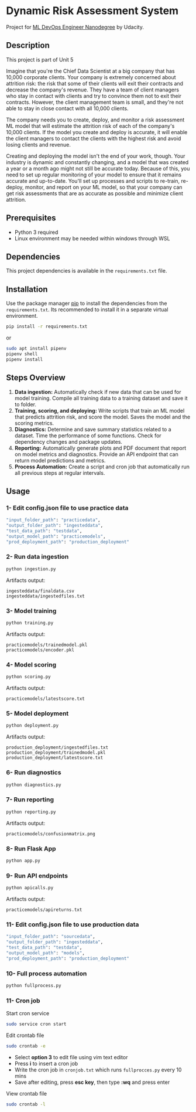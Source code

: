 # Dynamic Risk Assessment System
Project for [ML DevOps Engineer Nanodegree](https://www.udacity.com/course/machine-learning-dev-ops-engineer-nanodegree--nd0821) by Udacity.

## Description
This project is part of Unit 5

Imagine that you're the Chief Data Scientist at a big company that has 10,000 corporate clients. Your company is extremely concerned about attrition risk: the risk that some of their clients will exit their contracts and decrease the company's revenue. They have a team of client managers who stay in contact with clients and try to convince them not to exit their contracts. However, the client management team is small, and they're not able to stay in close contact with all 10,000 clients.

The company needs you to create, deploy, and monitor a risk assessment ML model that will estimate the attrition risk of each of the company's 10,000 clients. If the model you create and deploy is accurate, it will enable the client managers to contact the clients with the highest risk and avoid losing clients and revenue.

Creating and deploying the model isn't the end of your work, though. Your industry is dynamic and constantly changing, and a model that was created a year or a month ago might not still be accurate today. Because of this, you need to set up regular monitoring of your model to ensure that it remains accurate and up-to-date. You'll set up processes and scripts to re-train, re-deploy, monitor, and report on your ML model, so that your company can get risk assessments that are as accurate as possible and minimize client attrition.
## Prerequisites
- Python 3 required
- Linux environment may be needed within windows through WSL

## Dependencies
This project dependencies is available in the ```requirements.txt``` file.

## Installation
Use the package manager [pip](https://pip.pypa.io/en/stable/) to install the dependencies from the ```requirements.txt```. 
Its recommended to install it in a separate virtual environment.

```bash
pip install -r requirements.txt
```

or

```bash
sudo apt install pipenv
pipenv shell
pipenv install
```

## Steps Overview
1. **Data ingestion:** Automatically check if new data that can be used for model training. Compile all training data to a training dataset and save it to folder. 
2. **Training, scoring, and deploying:** Write scripts that train an ML model that predicts attrition risk, and score the model. Saves the model and the scoring metrics.
3. **Diagnostics:** Determine and save summary statistics related to a dataset. Time the performance of some functions. Check for dependency changes and package updates.
4. **Reporting:** Automatically generate plots and PDF document that report on model metrics and diagnostics. Provide an API endpoint that can return model predictions and metrics.
5. **Process Automation:** Create a script and cron job that automatically run all previous steps at regular intervals.

## Usage

### 1- Edit config.json file to use practice data

```bash
"input_folder_path": "practicedata",
"output_folder_path": "ingesteddata", 
"test_data_path": "testdata", 
"output_model_path": "practicemodels", 
"prod_deployment_path": "production_deployment"
```

### 2- Run data ingestion
```python
python ingestion.py
```
Artifacts output:
```
ingesteddata/finaldata.csv
ingesteddata/ingestedfiles.txt
```

### 3- Model training
```python
python training.py
```
Artifacts output:
```
practicemodels/trainedmodel.pkl
practicemodels/encoder.pkl
```

###  4- Model scoring 
```python
python scoring.py
```
Artifacts output: 
```
practicemodels/latestscore.txt
``` 

### 5- Model deployment

```python
python deployment.py
```
Artifacts output:
```
production_deployment/ingestedfiles.txt
production_deployment/trainedmodel.pkl
production_deployment/latestscore.txt
``` 

### 6- Run diagnostics
```python
python diagnostics.py
```

### 7- Run reporting
```python
python reporting.py
```
Artifacts output:
```
practicemodels/confusionmatrix.png
```

### 8- Run Flask App
```python
python app.py
```

### 9- Run API endpoints
```python
python apicalls.py
```
Artifacts output:
```
practicemodels/apireturns.txt
```

### 11- Edit config.json file to use production data

```bash
"input_folder_path": "sourcedata",
"output_folder_path": "ingesteddata", 
"test_data_path": "testdata", 
"output_model_path": "models", 
"prod_deployment_path": "production_deployment"
```

### 10- Full process automation
```python
python fullprocess.py
```
### 11- Cron job

Start cron service
```bash
sudo service cron start
```

Edit crontab file
```bash
sudo crontab -e
```
   - Select **option 3** to edit file using vim text editor
   - Press **i** to insert a cron job
   - Write the cron job in ```cronjob.txt``` which runs ```fullprocces.py``` every 10 mins
   - Save after editing, press **esc key**, then type **:wq** and press enter
  
View crontab file
```bash
sudo crontab -l
```
